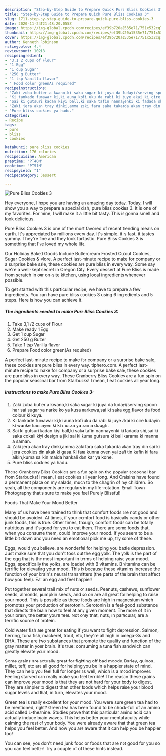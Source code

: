 ```yaml
---
description: "Step-by-Step Guide to Prepare Quick Pure Bliss Cookies 3"
title: "Step-by-Step Guide to Prepare Quick Pure Bliss Cookies 3"
slug: 1711-step-by-step-guide-to-prepare-quick-pure-bliss-cookies-3
date: 2020-11-24T21:48:20.055Z
image: https://img-global.cpcdn.com/recipes/ef39b720a1535e71/751x532cq70/pure-bliss-cookies-3-recipe-main-photo.jpg
thumbnail: https://img-global.cpcdn.com/recipes/ef39b720a1535e71/751x532cq70/pure-bliss-cookies-3-recipe-main-photo.jpg
cover: https://img-global.cpcdn.com/recipes/ef39b720a1535e71/751x532cq70/pure-bliss-cookies-3-recipe-main-photo.jpg
author: Kenneth Robinson
ratingvalue: 4.4
reviewcount: 10218
recipeingredient:
- "3,1 2 cups of Flour"
- "1 Egg"
- "1 cup Sugar"
- "250 g Butter"
- "1 tsp Vanilla flavor"
- " Food color greenAs required"
recipeinstructions:
- "Zaki zuba butter a kwano,ki saka sugar ki juya da ludayi/serving spoon har sai sugar ya narke ko ya kusa narkewa,sai ki saka egg,flavor da food colour ki kuya."
- "Ki tankade fumawar ki,ki auna kofi uku da rabi ki juye akai ki cire ludayin ki wanke hannayen ki ki murza ya zama dough."
- "Sai ki gutsuri kadan kiyi ball,ki saka tafin nannayenki ki fadada shi,sai ki saka cokali kiyi design a jiki sai ki kuma gutsura ki ball karama ki manna a saman."
- "Zaki jera akan tray dinki,amma zaki fara saka takarda akan tray din sai ki jera cookies din akak ki gasa.Ki fara kunna oven yai zafi tin kafin ki fara aikin,kuma sai kin maida hankali dan kar ya kone."
- "Pure bliss cookies ya hadu."
categories:
- Recipe
tags:
- pure
- bliss
- cookies

katakunci: pure bliss cookies 
nutrition: 176 calories
recipecuisine: American
preptime: "PT40M"
cooktime: "PT51M"
recipeyield: "1"
recipecategory: Dessert

---
```



![Pure Bliss Cookies 3](https://img-global.cpcdn.com/recipes/ef39b720a1535e71/751x532cq70/pure-bliss-cookies-3-recipe-main-photo.jpg)

Hey everyone, I hope you are having an amazing day today. Today, I will show you a way to prepare a special dish, pure bliss cookies 3. It is one of my favorites. For mine, I will make it a little bit tasty. This is gonna smell and look delicious.

Pure Bliss Cookies 3 is one of the most favored of recent trending meals on earth. It's appreciated by millions every day. It's simple, it is fast, it tastes yummy. They're fine and they look fantastic. Pure Bliss Cookies 3 is something that I've loved my whole life.

Our Holiday Baked Goods Include Buttercream Frosted Cutout Cookies, Sugar Cookies &amp; More. A perfect last-minute recipe to make for company or a surprise bake sale, these cookies are pure bliss in every way. Some say we&#39;re a well-kept secret in Oregon City. Every dessert at Pure Bliss is made from scratch in our on-site kitchen, using local ingredients whenever possible.


To get started with this particular recipe, we have to prepare a few ingredients. You can have pure bliss cookies 3 using 6 ingredients and 5 steps. Here is how you can achieve it.

<!--inarticleads1-->

##### The ingredients needed to make Pure Bliss Cookies 3:

1. Take 3,1 /2 cups of Flour
1. Make ready 1 Egg
1. Get 1 cup Sugar
1. Get 250 g Butter
1. Take 1 tsp Vanilla flavor
1. Prepare  Food color green(As required)


A perfect last-minute recipe to make for company or a surprise bake sale, these cookies are pure bliss in every way. tiphero.com. A perfect last-minute recipe to make for company or a surprise bake sale, these cookies are pure bliss in every way. These Cranberry Bliss Cookies are a fun spin on the popular seasonal bar from Starbucks! I mean, I eat cookies all year long. 

<!--inarticleads2-->

##### Instructions to make Pure Bliss Cookies 3:

1. Zaki zuba butter a kwano,ki saka sugar ki juya da ludayi/serving spoon har sai sugar ya narke ko ya kusa narkewa,sai ki saka egg,flavor da food colour ki kuya.
1. Ki tankade fumawar ki,ki auna kofi uku da rabi ki juye akai ki cire ludayin ki wanke hannayen ki ki murza ya zama dough.
1. Sai ki gutsuri kadan kiyi ball,ki saka tafin nannayenki ki fadada shi,sai ki saka cokali kiyi design a jiki sai ki kuma gutsura ki ball karama ki manna a saman.
1. Zaki jera akan tray dinki,amma zaki fara saka takarda akan tray din sai ki jera cookies din akak ki gasa.Ki fara kunna oven yai zafi tin kafin ki fara aikin,kuma sai kin maida hankali dan kar ya kone.
1. Pure bliss cookies ya hadu.


These Cranberry Bliss Cookies are a fun spin on the popular seasonal bar from Starbucks! I mean, I eat cookies all year long. And Craisins have found a permanent place on my salads, much to the chagrin of my children. So yeah, all the components are regulars in my life-rotation. Small Town Photography that&#39;s sure to make you feel Purely Blissful! 

Foods That Make Your Mood Better


Many of us have been trained to think that comfort foods are not good and should be avoided. At times, if your comfort food is basically candy or other junk foods, this is true. Other times, though, comfort foods can be totally nutritious and it's good for you to eat them. There are some foods that, when you consume them, could improve your mood. If you seem to be a little bit down and you need an emotional pick me up, try some of these.

Eggs, would you believe, are wonderful for helping you battle depression. Just make sure that you don't toss out the egg yolk. The yolk is the part of the egg that is the most important in terms of helping raise your mood. Eggs, specifically the yolks, are loaded with B vitamins. B vitamins can be terrific for elevating your mood. This is because these vitamins increase the function of your brain's neural transmitters (the parts of the brain that affect how you feel). Eat an egg and feel happier!

Put together several trail mix of nuts or seeds. Peanuts, cashews, sunflower seeds, almonds, pumpkin seeds, and so on are all great for helping to raise your mood. This is possible as these foods are high in magnesium which promotes your production of serotonin. Serotonin is a feel-good substance that directs the brain how to feel at any given moment. The more of it in your brain, the better you'll feel. Not only that, nuts, in particular, are a terrific source of protein.

Cold water fish are great for eating if you want to fight depression. Salmon, herring, tuna fish, mackerel, trout, etc, they're all high in omega-3s and DHA. These are two substances that promote the quality and function of the gray matter in your brain. It's true: consuming a tuna fish sandwich can greatly elevate your mood. 

Some grains are actually great for fighting off bad moods. Barley, quinoa, millet, teff, etc are all good for helping you be in a happier state of mind. They can help you feel full for longer as well, which is a mood improver. Feeling starved can really make you feel terrible! The reason these grains can improve your mood is that they are not hard for your body to digest. They are simpler to digest than other foods which helps raise your blood sugar levels and that, in turn, elevates your mood.

Green tea is really excellent for your mood. You were sure green tea had to be mentioned, right? Green tea has been found to be chock-full of an amino acid called L-theanine. Studies prove that this particular amino acid can actually induce brain waves. This helps better your mental acuity while calming the rest of your body. You were already aware that that green tea helps you feel better. And now you are aware that it can help you be happier too!

You can see, you don't need junk food or foods that are not good for you so you can feel better! Try  a  couple of  of  these  hints  instead.

